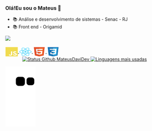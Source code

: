 ### Olá!Eu sou o Mateus 👋

- 📚 Análise e desenvolvimento de sistemas - Senac - RJ
- 📚 Front end - Origamid
<div align="left">
  <a href="https://github.com/MateusDaviDev">
  
  <img height="180em" src="https://github-readme-stats.vercel.app/api/top-langs/?username=MateusDaviDev&layout=compact&langs_count=7&theme=dracula"/>
</div>
  
 </div>
<div style="display: inline_block"><br>
  <img align="center" alt="mateus-Js" height="30" width="40" src="https://raw.githubusercontent.com/devicons/devicon/master/icons/javascript/javascript-plain.svg">
  <img align="center" alt="mateus-React" height="30" width="40" src="https://raw.githubusercontent.com/devicons/devicon/master/icons/react/react-original.svg">
  <img align="center" alt="mateus-HTML" height="30" width="40" src="https://raw.githubusercontent.com/devicons/devicon/master/icons/html5/html5-original.svg">
  <img align="center" alt="mateus-CSS" height="30" width="40" src="https://raw.githubusercontent.com/devicons/devicon/master/icons/css3/css3-original.svg">
  </div>
  
  <div align="center">
<img width="450em" alt="Status Github MateusDaviDev" src="https://github-readme-stats.vercel.app/api?username=MateusDaviDev&show_icons=true&theme=dracula" />
<img width="380em" alt="Linguagens mais usadas" src="https://github-readme-stats.vercel.app/api/top-langs/?username=MateusDaviDev&layout=compact&theme=dracula"/>
</div>

![Snake animation](https://github.com/MateusDaviDev/MateusDaviDev/blob/output/github-contribution-grid-snake.svg)


